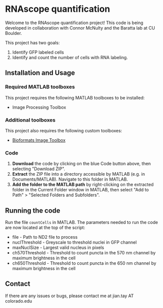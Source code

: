 # RNAscope quantification

Welcome to the RNAscope quantification project! This code is being 
developed in collaboration with Connor McNulty and the Baratta lab at CU 
Boulder.

This project has two goals:
1. Identify GFP labeled cells
2. Identify and count the number of cells with RNA labeling.

## Installation and Usage

### Required MATLAB toolboxes

This project requires the following MATLAB toolboxes to be installed:
* Image Processing Toolbox

### Additional toolboxes

This project also requires the following custom toolboxes:
* [Bioformats Image Toolbox](https://github.com/Biofrontiers-ALMC/bioformats-matlab)

### Code

1. **Download** the code by clicking on the blue Code button above, then 
   selecting "Download ZIP".
2. **Extract** the ZIP file into a directory accessible by MATLAB (e.g.
   in Documents/MATLAB). Navigate to this folder in MATLAB.
3. **Add the folder to the MATLAB path** by right-clicking on
   the extracted folder in the Current Folder window in MATLAB, then select 
   "Add to Path" > "Selected Folders and Subfolders".

## Running the code

Run the file `countCells` in MATLAB. The parameters needed to run the code
 are now located at the top of the script:

* file - Path to ND2 file to process
* nuclThreshold - Greyscale to threshold nuclei in GFP channel
* maxNuclSize - Largest valid nucleus in pixels
* ch570Threshold - Threshold to count puncta in the 570 nm channel by maximum brightness in the cell
* ch650Threshold - Threshold to count puncta in the 650 nm channel by maximum brightness in the cell

## Contact

If there are any issues or bugs, please contact me at jian.tay AT colorado.edu

